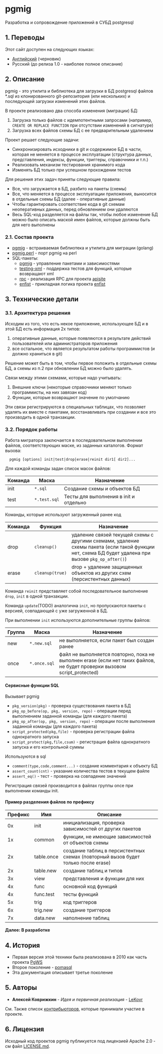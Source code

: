 # pgmig

Разработка и сопровождение приложений в СУБД postgresql

## 1. Переводы

Этот сайт доступен на следующих языках:

* [Английский](/) (черновик)
* Русский (до релиза 1.0 - наиболее полное описание)

## 2. Описание

pgmig - это утилита и библиотека для загрузки в БД postgresql файлов *.sql из клонированного git-репозитория (или нескольких) и последующей загрузки изменений этих файлов.

В проекте реализовано два способа изменения (миграции) БД:
1. Загрузка только файлов с идемпотентными запросами (например, `CREATE OR REPLACE FUNCTION` при отсутствии изменений в сигнатуре)
2. Загрузка всех файлов схемы БД с ее предварительным удалением

Проект решает следующие задачи:
* Синхронизировать исходники в git и содержимое БД в части, которая не меняется в процессе эксплуатации (структура данных, представления, индексы, функции, триггеры, справочники и т.п.)
* Реализовать механизм тестирования хранимого кода
* Изменять БД только при успешном прохождении тестов

Для решения этих задач приняты следующие правила:

* Все, что загружается в БД, разбито на пакеты (схемы)
* Все, что меняется в процессе эксплуатации приложения, выносится в отдельные схемы БД (далее - оперативные данные)
* Чтобы гарантировать соответствие кода в git схемам неоперативных данных, перед обновлением они удаляются
* Весь SQL-код разделяется на файлы так, чтобы любое изменение БД можно было описать маской имен файлов, которые должны быть для него выполнены

### 2.1. Состав проекта

* [pgmig](https://github.com/pgmig/pgmig) - встраиваемая библиотека и утилита для миграции (golang)
* [pgmig.perl](https://github.com/pgmig/pgmig.perl) - порт pgmig на perl
* SQL-пакеты:
  * [pgmig](https://github.com/pgmig-sql/pgmig) - управление пакетами и зависимостями
  * [testing-xml]() - поддержка тестов для функций, которые возвращают xml
  * [rpc](https://github.com/pgmig-sql/rpc) - реализация RPC для проекта [apisite]()
  * [enfist](https://github.com/pgmig-sql/enfist) - прикладная логика проекта [enfist]()

## 3. Технические детали

### 3.1. Архитектура решения

Исходим из того, что есть некое приложение, использующее БД и в этой БД есть информация 2х типов:
1. оперативные данные, которые появляются в результате действий пользователей или администраторов приложения
2. все остальное, что является результатом работы программистов (и должно храниться в git)

Решение может быть в том, чтобы первое положить в отдельные схемы БД, а схемы из п.2 при обновлении БД можно было удалять.

Связи между этими схемами, которые надо учитывать:
1. Внешние ключи (некоторые справочники меняют только программисты, на них завязан код)
2. Функции, которые возвращают значение по умолчанию

Эти связи регистрируются в специальных таблицах, что позволяет удалять их вместе с пакетами, восстанавливать при создании и все это производить в одной транзакции.

### 3.2. Порядок работы

Работа мигратора заключается в последовательном выполнении файлов, соответствующих маске, из заданных каталогов.
Формат вызова:
```
  pgmig [options] init|test|drop|erase|reinit dir1[ dir2]...
```
Для каждой команды задан список масок файлов:

Команда| Маска | Назначение
-------|------------ |--------
init   | `*.sql` | Создание схемы и объектов БД
test   | `*.test.sql` | Тесты для выполнения в init и отдельно

Команды, которые используют загруженный ранее код

Команда| Функция| Назначение
-------|------------ |--------
drop  | `cleanup()` | удаление связей текущей схемы с другими схемами, удаление схемы пакета (если такой функции нет, схема БД будет удалена при вызове `pkg_op_after()`)
erase   | `cleanup(true)` | drop + удаление защищенных объектов из других схем (персистентных данных)

Команда `reinit` представляет собой последовательное выполнение `drop`, `init` в одной транзакции.

Команда `update`(TODO) аналогична `init`, но пропускаются пакеты с версией, совпадающей с уже загруженной в БД. 

При выполнении `init` используются дополнительные группы файлов:

Группа | Маска | Назначение
-------|--------------|--------
new   | `*.new.sql`  | не выполняется, если пакет был создан ранее
once   | `*.once.sql`   | файл не выполняется повторно, пока не выполнен erase (если нет таких файлов, не будет проверки вызовом script_protected)

#### Сервисные функции SQL

Вызывает pgmig
* `pkg_version(pkg)` - проверка существования пакета в БД
* `pkg_op_before(op, pkg, version, repo)` - операции перед выполнением заданной команды (для каждого пакета)
* `pkg_op_after(op, pkg, version, repo)` - операции после выполнения заданной команды (для каждого пакета)
* `script_protected(pkg,file)` - проверка регистрации файла однократного запуска
* `script_protect(pkg,file,csum)` - регистрация файла однократного запуска и его контрольной суммы

Используются в sql

* `comment(type,code,comment...)` - создание комментария к объекту БД
* `assert_count(cnt)` - указание количества тестов в текущем файле
* `assert_eq()` - тест - проверка на совпадение значений

Регистрация связей производится в файлах группы once при выполнении команды init.


#### Пример разделения файлов по префиксу

Префикс |Имя|Описание
---|-----------|--------
0x | init   | инициализация, проверка зависимостей от других пакетов
1x | common | функции, не имеющие зависимостей от объектов схемы
2x | table.once  | создание таблиц в персистентных схемах (повторный вызов будет только после erase)
2x | table.new  | создание таблиц и типов
3x | view  | представления и функции для них
4x | func   | основной код функций
4x | func.test   | тесты функций
5x | trig  | код триггеров
6x | trig.new   | создание триггеров
7x | data.new   |наполнение таблиц

**Далее: В разработке**

## 4. История

* Первая версия этой техники была реализована в 2010 как часть проекта [PgWS](https://github.com/LeKovr/pgws)
* Второе поколение - [pomasql](https://github.com/pomasql)
* Эта документация описывает третье поколение

## 5. Авторы

* **Алексей Коврижкин** - *Идея и первичная реализация* - [LeKovr](https://github.com/LeKovr)

См. Также список [контрибьюторов](https://github.com/pomasql/poma/graphs/contributors), которые принимали участие в проекте.

## 6. Лицензия

Исходный код проектов pgmig публикуется под лицензией Apache 2.0 - см файл [LICENSE.md](https://github.com/pgmig/pgmig/blob/master/LICENSE).
